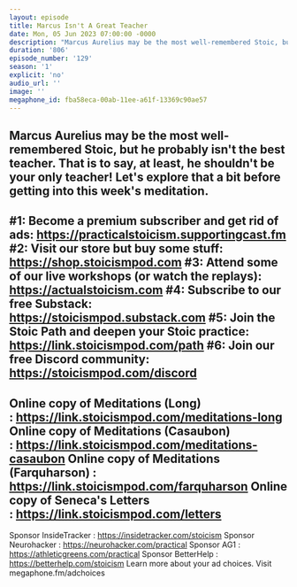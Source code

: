 ```yaml
---
layout: episode
title: Marcus Isn't A Great Teacher
date: Mon, 05 Jun 2023 07:00:00 -0000
description: "Marcus Aurelius may be the most well-remembered Stoic, but he probably isn't the best teacher. That is to say, at least, he shouldn't be your only teacher! Let's explore that a bit before getting into this week's meditation.\n--\n#1: Become a premium subscriber and get rid of ads: https://practicalstoicism.supportingcast.fm\n#2: Visit our store but buy some stuff: https://shop.stoicismpod.com\n#3: Attend some of our live workshops (or watch the replays): https://actualstoicism.com\n#4: Subscribe to our free Substack: https://stoicismpod.substack.com\n#5: Join the Stoic Path and deepen your Stoic practice: https://link.stoicismpod.com/path\n#6: Join our free Discord community: https://stoicismpod.com/discord\n--\nOnline copy of Meditations (Long) :\_https://link.stoicismpod.com/meditations-long\nOnline copy of Meditations (Casaubon) :\_https://link.stoicismpod.com/meditations-casaubon\nOnline copy of Meditations (Farquharson) : https://link.stoicismpod.com/farquharson\nOnline copy of Seneca's Letters :\_https://link.stoicismpod.com/letters\n--\nSponsor InsideTracker : https://insidetracker.com/stoicism\nSponsor Neurohacker : https://neurohacker.com/practical\nSponsor AG1 : https://athleticgreens.com/practical\nSponsor BetterHelp : https://betterhelp.com/stoicism\nLearn more about your ad choices. Visit megaphone.fm/adchoices"
duration: '806'
episode_number: '129'
season: '1'
explicit: 'no'
audio_url: ''
image: ''
megaphone_id: fba58eca-00ab-11ee-a61f-13369c90ae57
---
```


Marcus Aurelius may be the most well-remembered Stoic, but he probably isn't the best teacher. That is to say, at least, he shouldn't be your only teacher! Let's explore that a bit before getting into this week's meditation.
--
#1: Become a premium subscriber and get rid of ads: https://practicalstoicism.supportingcast.fm
#2: Visit our store but buy some stuff: https://shop.stoicismpod.com
#3: Attend some of our live workshops (or watch the replays): https://actualstoicism.com
#4: Subscribe to our free Substack: https://stoicismpod.substack.com
#5: Join the Stoic Path and deepen your Stoic practice: https://link.stoicismpod.com/path
#6: Join our free Discord community: https://stoicismpod.com/discord
--
Online copy of Meditations (Long) : https://link.stoicismpod.com/meditations-long
Online copy of Meditations (Casaubon) : https://link.stoicismpod.com/meditations-casaubon
Online copy of Meditations (Farquharson) : https://link.stoicismpod.com/farquharson
Online copy of Seneca's Letters : https://link.stoicismpod.com/letters
--
Sponsor InsideTracker : https://insidetracker.com/stoicism
Sponsor Neurohacker : https://neurohacker.com/practical
Sponsor AG1 : https://athleticgreens.com/practical
Sponsor BetterHelp : https://betterhelp.com/stoicism
Learn more about your ad choices. Visit megaphone.fm/adchoices